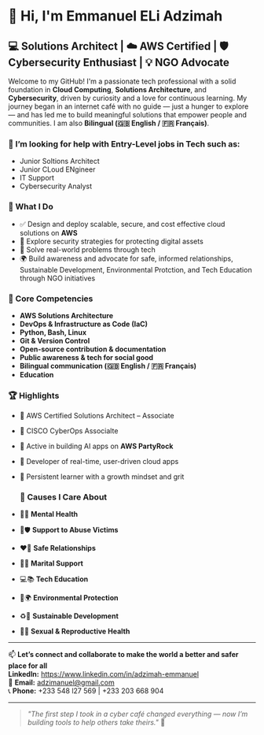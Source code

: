 # 👋 Hi, I'm Emmanuel ELi Adzimah

## 💻 Solutions Architect | ☁️ AWS Certified | 🛡️ Cybersecurity Enthusiast | 💡 NGO Advocate

Welcome to my GitHub! I'm a passionate tech professional with a solid foundation in **Cloud Computing**, **Solutions Architecture**, and **Cybersecurity**, driven by curiosity and a love for continuous learning. My journey began in an internet café with no guide — just a hunger to explore — and has led me to build meaningful solutions that empower people and communities. I am also **Bilingual (🇬🇧 English / 🇫🇷 Français)**.

 ### 🤔 I’m looking for help with Entry-Level jobs in Tech such as:
 - Junior Soltions Architect
 - Junior CLoud ENgineer
 - IT Support
 - Cybersecurity Analyst
   
### 🚀 What I Do
- ✅ Design and deploy scalable, secure, and cost effective cloud solutions on **AWS**
- 🔐 Explore security strategies for protecting digital assets
- 🧩 Solve real-world problems through tech
- 🌍 Build awareness and advocate for safe, informed relationships, Sustainable Development, Environmental Protction, and Tech Education through NGO initiatives

### 🧠 Core Competencies
- **AWS Solutions Architecture**
- **DevOps & Infrastructure as Code (IaC)**
- **Python, Bash, Linux**
- **Git & Version Control**
- **Open-source contribution & documentation**
- **Public awareness & tech for social good**
- **Bilingual communication (🇬🇧 English / 🇫🇷 Français)**
- **Education**


### 🏆 Highlights
- 🏅 AWS Certified Solutions Architect – Associate
- 🏅 CISCO CyberOps Associalte  
- 💬 Active in building AI apps on **AWS PartyRock**
- 💼 Developer of real-time, user-driven cloud apps
- 🎯 Persistent learner with a growth mindset and grit

  ### 🌟 Causes I Care About
- 🧠💚 **Mental Health**
- 🤝🛡️ **Support to Abuse Victims**
- ❤️🔐 **Safe Relationships**
- 💍🤍 **Marital Support**
- 💻📚 **Tech Education**
- 🌿🌍 **Environmental Protection**
- ♻️🚀 **Sustainable Development**
- 🧬🌸 **Sexual & Reproductive Health**


---

📫 **Let’s connect and collaborate to make the world a better and safer place for all**  
**LinkedIn:** https://www.linkedin.com/in/adzimah-emmanuel   
📧 **Email:** adzimanuel@gmail.com  
📞 **Phone:** +233 548 l27 569 | +233 203 668 904

---

> _"The first step I took in a cyber café changed everything — now I’m building tools to help others take theirs."_ 🌱


<!--
**Elinuel1/Elinuel1** is a ✨ _special_ ✨ repository because its `README.md` (this file) appears on your GitHub profile.

Here are some ideas to get you started:

- 🔭 I’m currently working on ...
- 🌱 I’m currently learning ...
- 👯 I’m looking to collaborate on ...
- 🤔 I’m looking for help with ...
- 💬 Ask me about ...
- 📫 How to reach me: ...
- 😄 Pronouns: ...
- ⚡ Fun fact: ...
-->
